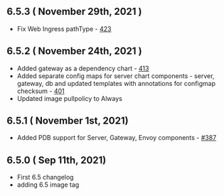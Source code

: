 ## 6.5.3 ( November 29th, 2021 )
* Fix Web Ingress pathType - [423](https://github.com/aquasecurity/aqua-helm/pull/423)
## 6.5.2 ( November 24th, 2021 )
* Added gateway as a dependency chart - [413](https://github.com/aquasecurity/aqua-helm/pull/413)
* Added separate config maps for server chart components - server, gateway, db and updated templates with annotations for configmap checksum - [401](https://github.com/aquasecurity/aqua-helm/pull/401)
* Updated image pullpolicy to Always
## 6.5.1 ( November 1st, 2021)
* Added PDB support for Server, Gateway, Envoy components - [#387](https://github.com/aquasecurity/aqua-helm/pull/387)
## 6.5.0 ( Sep 11th, 2021)
* First 6.5 changelog
* adding 6.5 image tag
